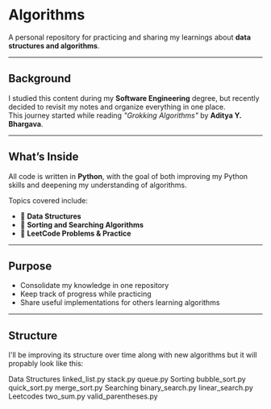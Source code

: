 # Algorithms  

A personal repository for practicing and sharing my learnings about **data structures and algorithms**.  

---

## Background  
I studied this content during my **Software Engineering** degree, but recently decided to revisit my notes and organize everything in one place.  
This journey started while reading *"Grokking Algorithms"* by **Aditya Y. Bhargava**.  

---

## What’s Inside  
All code is written in **Python**, with the goal of both improving my Python skills and deepening my understanding of algorithms.  

Topics covered include:  
- 📂 **Data Structures**  
- 🔄 **Sorting and Searching Algorithms**  
- 🧩 **LeetCode Problems & Practice**  

---

## Purpose  
- Consolidate my knowledge in one repository  
- Keep track of progress while practicing  
- Share useful implementations for others learning algorithms  

---

## Structure
I'll be improving its structure over time along with new algorithms but it will propably look like this:

Data Structures
    linked_list.py
    stack.py
    queue.py
Sorting
    bubble_sort.py
    quick_sort.py
    merge_sort.py
Searching
    binary_search.py
    linear_search.py
Leetcodes
    two_sum.py
    valid_parentheses.py
